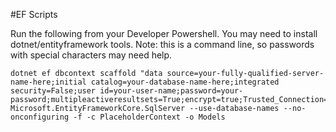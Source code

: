 #EF Scripts

Run the following from your Developer Powershell.
You may need to install dotnet/entityframework tools.
Note: this is a command line, so passwords with special characters may need help.
```
dotnet ef dbcontext scaffold "data source=your-fully-qualified-server-name-here;initial catalog=your-database-name-here;integrated security=False;user id=your-user-name;password=your-password;multipleactiveresultsets=True;encrypt=true;Trusted_Connection=false;" Microsoft.EntityFrameworkCore.SqlServer --use-database-names --no-onconfiguring -f -c PlaceholderContext -o Models
```
